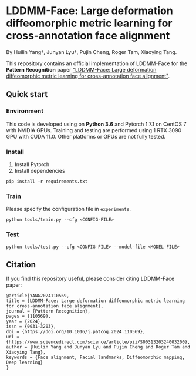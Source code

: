 # LDDMM-Face: Large deformation diffeomorphic metric learning for cross-annotation face alignment

By Huilin Yang†, Junyan Lyu†, Pujin Cheng, Roger Tam, Xiaoying Tang.

This repository contains an official implementation of LDDMM-Face for the **Pattern Recognition** paper ["LDDMM-Face: Large deformation diffeomorphic metric learning for cross-annotation face alignment"](https://doi.org/10.1016/j.patcog.2024.110569).

## Quick start
### Environment
This code is developed using on **Python 3.6** and Pytorch 1.7.1 on CentOS 7 with NVIDIA GPUs. Training and testing are performed using 1 RTX 3090 GPU with CUDA 11.0. Other platforms or GPUs are not fully tested.

### Install
1. Install Pytorch
2. Install dependencies
```shell
pip install -r requirements.txt
```

### Train
Please specify the configuration file in ```experiments```.
```shell
python tools/train.py --cfg <CONFIG-FILE>
```

### Test
```shell
python tools/test.py --cfg <CONFIG-FILE> --model-file <MODEL-FILE>
```

## Citation
If you find this repository useful, please consider citing LDDMM-Face paper:

```
@article{YANG2024110569,
title = {LDDMM-Face: Large deformation diffeomorphic metric learning for cross-annotation face alignment},
journal = {Pattern Recognition},
pages = {110569},
year = {2024},
issn = {0031-3203},
doi = {https://doi.org/10.1016/j.patcog.2024.110569},
url = {https://www.sciencedirect.com/science/article/pii/S0031320324003200},
author = {Huilin Yang and Junyan Lyu and Pujin Cheng and Roger Tam and Xiaoying Tang},
keywords = {Face alignment, Facial landmarks, Diffeomorphic mapping, Deep learning}
}
```
